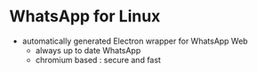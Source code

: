 # WhatsApp for Linux

- automatically generated Electron wrapper for WhatsApp Web
    - always up to date WhatsApp
    - chromium based : secure and fast

